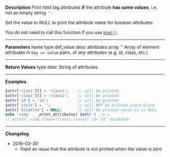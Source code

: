 **Description**
Print html tag attributes **if** the attribute **has some values**, i.e. not an empty string `''`.

Set the value to *NULL* to print the attribute name for boolean attributes.

You do not need to call this function if you use [`html()`](#html).

--------
**Parameters**
name	type	def_value	desc
attributes	array	''	Array of element attributes in `key => value` pairs, of *any* attributes (e.g. id, class, etc.)


--------
**Return Values**
type	desc
String	of attributes

--------
**Examples**

```php
$attr['class'][] = 'class1';	// will be printed
$attr['class'][] = 'class2';	// will be printed
$attr['id'] = 'id';				// will be printed
$attr['style'] = '';			// will NOT be printed since blank
$attr['disabled'] = NULL;		// will be printed since it is NULL
echo '<img' . _print_attributes( $attr ) .'>';
// prints: <img class="class1 class2" id="id" disabled>
```

--------
**Changelog**
- 2016-03-30
	- fixed an issue that the attribute is not printed when the value is zero
